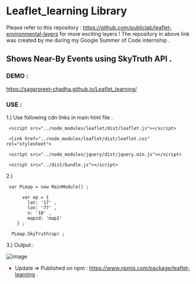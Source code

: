 # Leaflet_learning Library

Please refer to this repository : https://github.com/publiclab/leaflet-environmental-layers for more exciting layers !
The repository in above link was created by me during my Google Summer of Code internship . 

## Shows Near-By Events using SkyTruth API .

### DEMO : 
https://sagarpreet-chadha.github.io/Leaflet_learning/

### USE : 

1.)  Use following cdn links in main html file .

     <script src="../node_modules/leaflet/dist/leaflet.js"></script> 
  
     <link href="../node_modules/leaflet/dist/leaflet.css" rel="stylesheet">
  
     <script src="../node_modules/jquery/dist/jquery.min.js"></script>
  
     <script src="../dist/bundle.js"></script>
  
2.)  

     var PLmap = new MainModule() ;

		  var op = {
			lat: '17' ,
			lon: '77' , 
			n: '10' ,
			mapid: 'map1'
		} ; 

      PLmap.SkyTruth(op) ; 
      
 3.) Output : 
 
 ![image](https://sagarpreet-chadha.github.io/leaflet-learning.png "Testing")
 
 
   * Update => Published on npm : https://www.npmjs.com/package/leaflet-learning .
